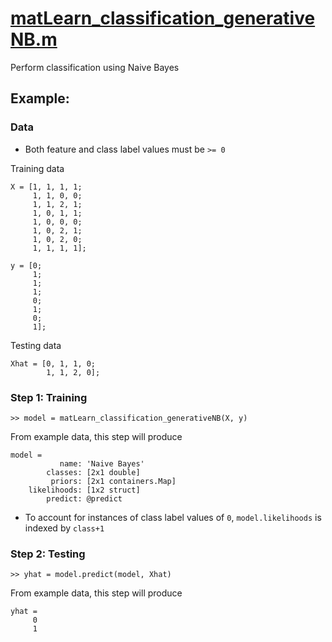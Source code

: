 [matLearn_classification_generativeNB.m](matLearn_classification_generativeNB.m)
======================================

Perform classification using Naive Bayes

## Example:

### Data
- Both feature and class label values must be `>= 0`

Training data

    X = [1, 1, 1, 1;
         1, 1, 0, 0;
         1, 1, 2, 1;
         1, 0, 1, 1;
         1, 0, 0, 0;
         1, 0, 2, 1;
         1, 0, 2, 0;
         1, 1, 1, 1];

    y = [0;
         1;
         1;
         1;
         0;
         1;
         0;
         1];

Testing data

    Xhat = [0, 1, 1, 0;
            1, 1, 2, 0];

### Step 1: Training

    >> model = matLearn_classification_generativeNB(X, y)

From example data, this step will produce

    model =
               name: 'Naive Bayes'
            classes: [2x1 double]
             priors: [2x1 containers.Map]
        likelihoods: [1x2 struct]
            predict: @predict

- To account for instances of class label values of `0`, `model.likelihoods` is indexed by `class+1`

### Step 2: Testing

    >> yhat = model.predict(model, Xhat)

From example data, this step will produce

    yhat =
         0
         1
